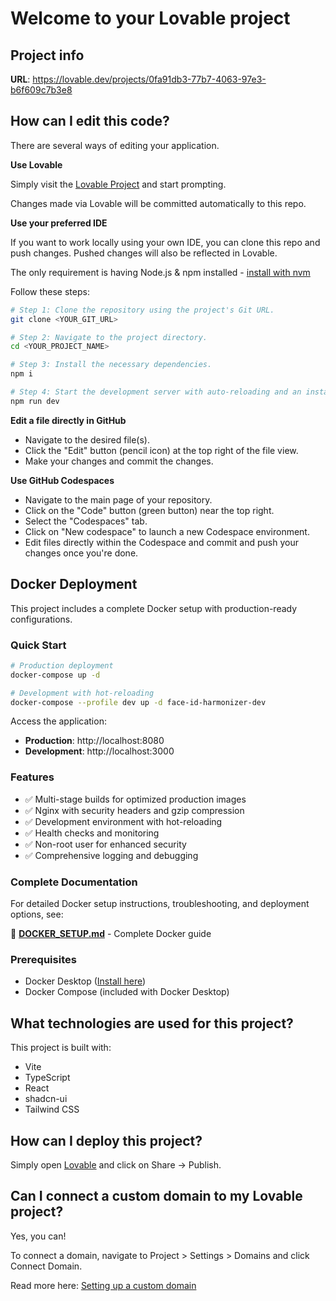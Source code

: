 
# Welcome to your Lovable project

## Project info

**URL**: https://lovable.dev/projects/0fa91db3-77b7-4063-97e3-b6f609c7b3e8

## How can I edit this code?

There are several ways of editing your application.

**Use Lovable**

Simply visit the [Lovable Project](https://lovable.dev/projects/0fa91db3-77b7-4063-97e3-b6f609c7b3e8) and start prompting.

Changes made via Lovable will be committed automatically to this repo.

**Use your preferred IDE**

If you want to work locally using your own IDE, you can clone this repo and push changes. Pushed changes will also be reflected in Lovable.

The only requirement is having Node.js & npm installed - [install with nvm](https://github.com/nvm-sh/nvm#installing-and-updating)

Follow these steps:

```sh
# Step 1: Clone the repository using the project's Git URL.
git clone <YOUR_GIT_URL>

# Step 2: Navigate to the project directory.
cd <YOUR_PROJECT_NAME>

# Step 3: Install the necessary dependencies.
npm i

# Step 4: Start the development server with auto-reloading and an instant preview.
npm run dev
```

**Edit a file directly in GitHub**

- Navigate to the desired file(s).
- Click the "Edit" button (pencil icon) at the top right of the file view.
- Make your changes and commit the changes.

**Use GitHub Codespaces**

- Navigate to the main page of your repository.
- Click on the "Code" button (green button) near the top right.
- Select the "Codespaces" tab.
- Click on "New codespace" to launch a new Codespace environment.
- Edit files directly within the Codespace and commit and push your changes once you're done.

## Docker Deployment

This project includes a complete Docker setup with production-ready configurations.

### Quick Start

```sh
# Production deployment
docker-compose up -d

# Development with hot-reloading
docker-compose --profile dev up -d face-id-harmonizer-dev
```

Access the application:
- **Production**: http://localhost:8080
- **Development**: http://localhost:3000

### Features
- ✅ Multi-stage builds for optimized production images
- ✅ Nginx with security headers and gzip compression
- ✅ Development environment with hot-reloading
- ✅ Health checks and monitoring
- ✅ Non-root user for enhanced security
- ✅ Comprehensive logging and debugging

### Complete Documentation

For detailed Docker setup instructions, troubleshooting, and deployment options, see:

📖 **[DOCKER_SETUP.md](./DOCKER_SETUP.md)** - Complete Docker guide

### Prerequisites
- Docker Desktop ([Install here](https://docs.docker.com/get-docker/))
- Docker Compose (included with Docker Desktop)

## What technologies are used for this project?

This project is built with:

- Vite
- TypeScript
- React
- shadcn-ui
- Tailwind CSS

## How can I deploy this project?

Simply open [Lovable](https://lovable.dev/projects/0fa91db3-77b7-4063-97e3-b6f609c7b3e8) and click on Share -> Publish.

## Can I connect a custom domain to my Lovable project?

Yes, you can!

To connect a domain, navigate to Project > Settings > Domains and click Connect Domain.

Read more here: [Setting up a custom domain](https://docs.lovable.dev/tips-tricks/custom-domain#step-by-step-guide)
